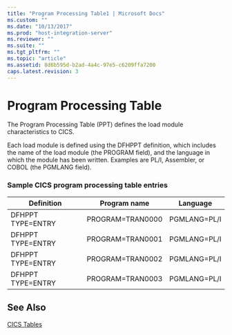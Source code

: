 ```yaml
---
title: "Program Processing Table1 | Microsoft Docs"
ms.custom: ""
ms.date: "10/13/2017"
ms.prod: "host-integration-server"
ms.reviewer: ""
ms.suite: ""
ms.tgt_pltfrm: ""
ms.topic: "article"
ms.assetid: 8d6b595d-b2ad-4a4c-97e5-c6209ffa7200
caps.latest.revision: 3
---
```

# Program Processing Table
The Program Processing Table (PPT) defines the load module characteristics to CICS.  
  
 Each load module is defined using the DFHPPT definition, which includes the name of the load module (the PROGRAM field), and the language in which the module has been written. Examples are PL/I, Assembler, or COBOL (the PGMLANG field).  
  
### Sample CICS program processing table entries  
  
|Definition|Program name|Language|  
|----------------|------------------|--------------|  
|DFHPPT TYPE=ENTRY|PROGRAM=TRAN0000|PGMLANG=PL/I|  
|DFHPPT TYPE=ENTRY|PROGRAM=TRAN0001|PGMLANG=PL/I|  
|DFHPPT TYPE=ENTRY|PROGRAM=TRAN0002|PGMLANG=PL/I|  
|DFHPPT TYPE=ENTRY|PROGRAM=TRAN0003|PGMLANG=PL/I|  
  
## See Also  
 [CICS Tables](../core/cics-tables.md)